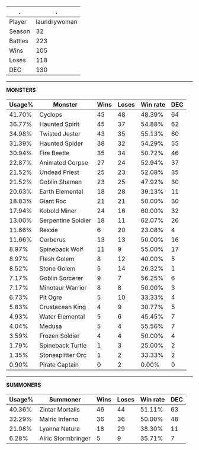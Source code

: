 .|.
|-|-
Player|laundrywoman
Season|32
Battles|223
Wins|105
Loses|118
DEC|130

---
**MONSTERS**

Usage%|Monster|Wins|Loses|Win rate|DEC|
-|-|-|-|-|-|
41.70%|Cyclops|45|48|48.39%|64|
36.77%|Haunted Spirit|45|37|54.88%|62|
34.98%|Twisted Jester|43|35|55.13%|60|
31.39%|Haunted Spider|38|32|54.29%|55|
30.94%|Fire Beetle|35|34|50.72%|46|
22.87%|Animated Corpse|27|24|52.94%|37|
21.52%|Undead Priest|25|23|52.08%|35|
21.52%|Goblin Shaman|23|25|47.92%|30|
20.63%|Earth Elemental|18|28|39.13%|11|
18.83%|Giant Roc|21|21|50.00%|30|
17.94%|Kobold Miner|24|16|60.00%|32|
13.00%|Serpentine Soldier|18|11|62.07%|26|
11.66%|Rexxie|6|20|23.08%|4|
11.66%|Cerberus|13|13|50.00%|16|
8.97%|Spineback Wolf|11|9|55.00%|17|
8.97%|Flesh Golem|8|12|40.00%|5|
8.52%|Stone Golem|5|14|26.32%|1|
7.17%|Goblin Sorcerer|9|7|56.25%|6|
7.17%|Minotaur Warrior|8|8|50.00%|3|
6.73%|Pit Ogre|5|10|33.33%|4|
5.83%|Crustacean King|4|9|30.77%|5|
4.93%|Water Elemental|5|6|45.45%|7|
4.04%|Medusa|5|4|55.56%|7|
3.59%|Frozen Soldier|4|4|50.00%|4|
1.79%|Spineback Turtle|1|3|25.00%|2|
1.35%|Stonesplitter Orc|1|2|33.33%|2|
0.90%|Pirate Captain|0|2|0.00%|0|

---
**SUMMONERS**

Usage%|Summoner|Wins|Loses|Win rate|DEC|
-|-|-|-|-|-|
40.36%|Zintar Mortalis|46|44|51.11%|63|
32.29%|Malric Inferno|36|36|50.00%|48|
21.08%|Lyanna Natura|18|29|38.30%|11|
6.28%|Alric Stormbringer|5|9|35.71%|7|

